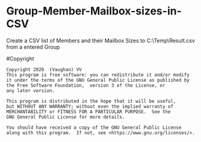 # Group-Member-Mailbox-sizes-in-CSV
Create a CSV list of Members and  their Mailbox Sizes to C:\Temp\Result.csv from a entered Group



#Copyright

    Copyright 2020  (Vaughan) VV
    This program is free software: you can redistribute it and/or modify
    it under the terms of the GNU General Public License as published by
    the Free Software Foundation,  version 3 of the License, or
    any later version.

    This program is distributed in the hope that it will be useful,
    but WITHOUT ANY WARRANTY; without even the implied warranty of
    MERCHANTABILITY or FITNESS FOR A PARTICULAR PURPOSE.  See the
    GNU General Public License for more details.

    You should have received a copy of the GNU General Public License
    along with this program.  If not, see <https://www.gnu.org/licenses/>.
